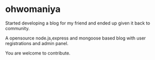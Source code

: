 ohwomaniya
==========

Started developing a blog for my friend and ended up given it back to community.

A opensource node.js,express and mongoose based blog with user registrations and admin panel.

You are welcome to contribute.

